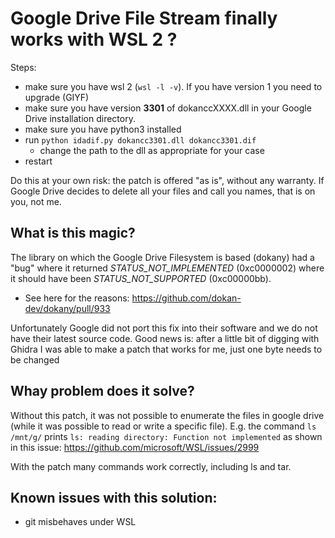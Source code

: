 # Google Drive File Stream finally works with WSL 2 ?

Steps:
* make sure you have wsl 2 (`wsl -l -v`). If you have version 1 you need to upgrade (GIYF)
* make sure you have version **3301** of dokanccXXXX.dll in your Google Drive installation directory.
* make sure you have python3 installed
* run `python idadif.py dokancc3301.dll dokancc3301.dif`
    * change the path to the dll as appropriate for your case
* restart

Do this at your own risk: the patch is offered "as is", without any warranty. If Google Drive decides to delete all your files and call you names, that is on you, not me.

## What is this magic?
The library on which the Google Drive Filesystem is based (dokany) had a "bug" where it returned *STATUS_NOT_IMPLEMENTED*  (0xc0000002) where it should have been *STATUS_NOT_SUPPORTED* (0xc00000bb).
* See here for the reasons: https://github.com/dokan-dev/dokany/pull/933

Unfortunately Google did not port this fix into their software and we do not have their latest source code. Good news is: after a little bit of digging with Ghidra I was able to make a patch that works for me, just one byte needs to be changed

## Whay problem does it solve?
Without this patch, it was not possible to enumerate the files in google drive (while it was possible to read or write a specific file). E.g. the command
`ls /mnt/g/`
prints
`ls: reading directory: Function not implemented`
as shown in this issue: https://github.com/microsoft/WSL/issues/2999

With the patch many commands work correctly, including ls and tar.

## Known issues with this solution:
* git misbehaves under WSL
